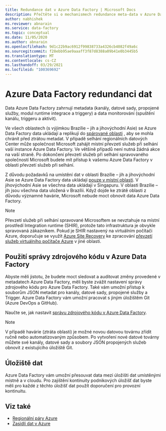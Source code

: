 ```yaml
---
title: Redundance dat v Azure Data Factory | Microsoft Docs
description: Přečtěte si o mechanismech redundance meta-data v Azure Data Factory
author: nabhishek
ms.reviewer: abnarain
ms.service: data-factory
ms.topic: conceptual
ms.date: 11/05/2020
ms.author: abnarain
ms.openlocfilehash: 9d1c22b9ac6912f99838733a4326cb4082f49a6c
ms.sourcegitcommit: f28ebb95ae9aaaff3f87d8388a09b41e0b3445b5
ms.translationtype: MT
ms.contentlocale: cs-CZ
ms.lasthandoff: 03/29/2021
ms.locfileid: "100369692"
---
```

# <a name="azure-data-factory-data-redundancy"></a>**Azure Data Factory redundanci dat**

Data Azure Data Factory zahrnují metadata (kanály, datové sady, propojené služby, modul runtime integrace a triggery) a data monitorování (spuštění kanálu, triggeru a aktivit). 

Ve všech oblastech (s výjimkou Brazílie – jih a jihovýchodní Asie) se Azure Data Factory data ukládají a replikují do [spárované oblasti](../best-practices-availability-paired-regions.md#azure-regional-pairs) , aby se mohla chránit před ztrátou metadat. V případě selhání regionálních datových Center může společnost Microsoft zahájit místní převzetí služeb při selhání vaší instance Azure Data Factory. Ve většině případů není nutná žádná akce na vaší straně. Po dokončení převzetí služeb při selhání spravovaného společností Microsoft budete mít přístup k vašemu Azure Data Factory v oblasti převzetí služeb při selhání. 

Z důvodu požadavků na umístění dat v oblasti Brazílie – jih a jihovýchodní Asie se Azure Data Factory data ukládají [pouze v místní oblasti](../storage/common/storage-redundancy.md#locally-redundant-storage). V jihovýchodní Asie se všechna data ukládají v Singapuru. V oblasti Brazílie – jih jsou všechna data uložená v Brazílii. Když dojde ke ztrátě oblasti z důvodu významné havárie, Microsoft nebude moct obnovit data Azure Data Factory.  

> [!NOTE]
> Převzetí služeb při selhání spravované Microsoftem se nevztahuje na místní prostředí Integration runtime (SHIR), protože tato infrastruktura je obvykle spravovaná zákazníkem. Pokud je SHIR nastavený na virtuálním počítači Azure, doporučuje se využít [Azure Site Recovery](../site-recovery/site-recovery-overview.md) ke zpracování [převzetí služeb virtuálního počítače Azure](../site-recovery/azure-to-azure-architecture.md) v jiné oblasti.



## <a name="using-source-control-in-azure-data-factory"></a>**Použití správy zdrojového kódu v Azure Data Factory**

Abyste měli jistotu, že budete moct sledovat a auditovat změny provedené v metadatech Azure Data Factory, měli byste zvážit nastavení správy zdrojového kódu pro Azure Data Factory. Také vám umožní přístup k souborům JSON metadat pro kanály, datové sady, propojené služby a Trigger. Azure Data Factory vám umožní pracovat s jiným úložištěm Git (Azure DevOps a GitHub). 

 Naučte se, jak nastavit [správu zdrojového kódu v Azure Data Factory](./source-control.md). 

> [!NOTE]
> V případě havárie (ztráta oblasti) je možné novou datovou továrnu zřídit ručně nebo automatizovaným způsobem. Po vytvoření nové datové továrny můžete své kanály, datové sady a soubory JSON propojených služeb obnovit z existujícího úložiště Git. 



## <a name="data-stores"></a>**Úložiště dat**

Azure Data Factory vám umožní přesouvat data mezi úložišti dat umístěnými místně a v cloudu. Pro zajištění kontinuity podnikových úložišť dat byste měli pro každé z těchto úložišť dat použít doporučení pro provozní kontinuitu. 

 

## <a name="see-also"></a>Viz také

- [Regionální páry Azure](../best-practices-availability-paired-regions.md)
- [Zasídlí dat v Azure](https://azure.microsoft.com/global-infrastructure/data-residency/)